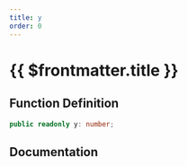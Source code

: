 ```yaml
---
title: y
order: 0
---
```


# {{ $frontmatter.title }}

## Function Definition

```ts
public readonly y: number;
```

## Documentation

<!--@include: ./parts/y.md-->
